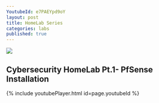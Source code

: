 ```yaml
---
YoutubeId: e7PAEYpd9oY
layout: post
title: HomeLab Series
categories: labs
published: true
---
```


![]({{site.baseurl}}/images/seclabpt1.png)

## Cybersecurity HomeLab Pt.1- PfSense Installation

{% include youtubePlayer.html id=page.youtubeId %}



